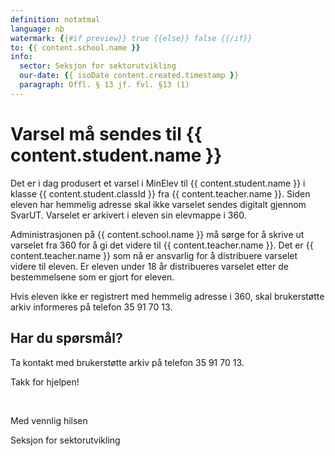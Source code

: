 ```yaml
---
definition: notatmal
language: nb
watermark: {{#if preview}} true {{else}} false {{/if}}
to: {{ content.school.name }}
info:
  sector: Seksjon for sektorutvikling
  our-date: {{ isoDate content.created.timestamp }}
  paragraph: Offl. § 13 jf. fvl. §13 (1)
---
```


# Varsel må sendes til {{ content.student.name }}

Det er i dag produsert et varsel i MinElev til {{ content.student.name }} i klasse {{ content.student.classId }} fra {{ content.teacher.name }}.
Siden eleven har hemmelig adresse skal ikke varselet sendes digitalt gjennom SvarUT. Varselet er arkivert i eleven sin elevmappe i 360.

Administrasjonen på {{ content.school.name }} må sørge for å skrive ut varselet fra 360 for å gi det videre til {{ content.teacher.name }}. Det er {{ content.teacher.name }} som nå er ansvarlig for å distribuere varselet videre til eleven. Er eleven under 18 år distribueres varselet etter de bestemmelsene som er gjort for eleven.

Hvis eleven ikke er registrert med hemmelig adresse i 360, skal brukerstøtte arkiv informeres på telefon 35 91 70 13.

## Har du spørsmål?

Ta kontakt med brukerstøtte arkiv på telefon 35 91 70 13.

Takk for hjelpen!

<br/>

Med vennlig hilsen

Seksjon for sektorutvikling
